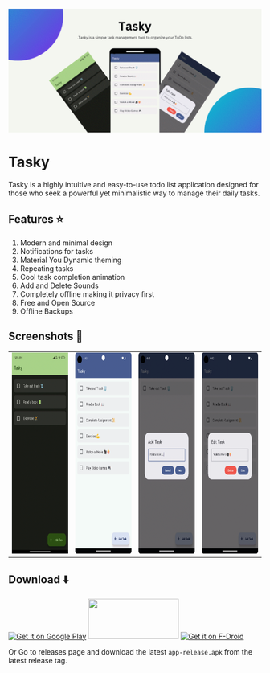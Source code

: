 
![Banner](./images/banner.png)
# Tasky
Tasky is a highly intuitive and easy-to-use todo list application designed for those who seek a powerful yet minimalistic way to manage their daily tasks. 

## Features ⭐️

1. Modern and minimal design
2. Notifications for tasks
3. Material You Dynamic theming
4. Repeating tasks
5. Cool task completion animation
6. Add and Delete Sounds
7. Completely offline making it privacy first
8. Free and Open Source
9. Offline Backups

## Screenshots 🌠

<table>
  <tr>
    <td> <img src="./screenshots/tasky1.png" height="400px" width="200px" /></td>
    <td><img src="./screenshots/tasky4.png" height="400px" width="200px" /> </td>
    <td><img src="./screenshots/tasky2.png" height="400px" width="200px" /></td>
      <td><img src="./screenshots/tasky3.png" height="400px" width="200px" /></td>
   </tr> 
</table>

## Download ⬇️

<a href='https://play.google.com/store/apps/details?id=com.thatsmanmeet.taskyapp&pcampaignid=pcampaignidMKT-Other-global-all-co-prtnr-py-PartBadge-Mar2515-1'><img alt='Get it on Google Play' src='https://play.google.com/intl/en_us/badges/static/images/badges/en_badge_web_generic.png' width="180px" height="80px"/></a>
<a href="https://apt.izzysoft.de/fdroid/index/apk/com.thatsmanmeet.taskyapp" target="_blank"><img src="https://gitlab.com/IzzyOnDroid/repo/-/raw/master/assets/IzzyOnDroid.png" width="180px" height="80px"/></a>
<a href="https://f-droid.org/en/packages/com.thatsmanmeet.taskyapp/"><img src="https://fdroid.gitlab.io/artwork/badge/get-it-on.png" alt="Get it on F-Droid" height="80px"></a>

Or Go to releases page and download the latest `app-release.apk` from the latest release tag.
